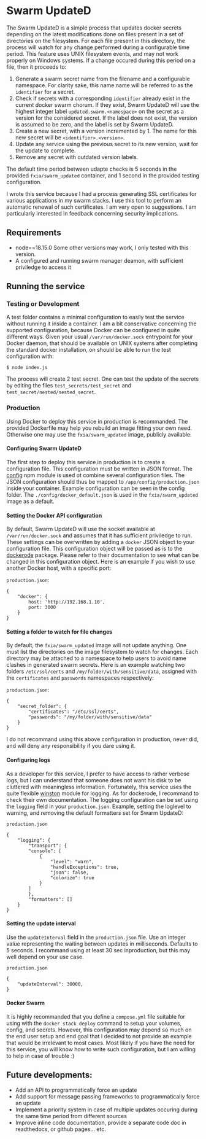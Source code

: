 # Swarm UpdateD

The Swarm UpdateD is a simple process that updates docker secrets depending on the latest modifications done on files
present in a set of directories on the filesystem. For each file present in this directory, the process will watch for
any change performed during a configurable time period. This feature uses UNIX filesystem events, and may not work
properly on Windows systems. If a change occured during this period on a file, then it proceeds to:

1. Generate a swarm secret name from the filename and a configurable namespace. For clarity sake, this name
name will be referred to as the `identifier` for a secret.
2. Check if secrets with a corresponding `identifier` already exist in the current docker swarm chorum. If they exist,
Swarm UpdateD will use the highest integer label `updated.swarm.<namespace>` on the secret as a version for the
considered secret. If the label does not exist, the version is assumed to be zero, and the label is set by Swarm
UpdateD.
3. Create a new secret, with a version incremented by 1. The name for this new secret will be `<identifier>.<version>`.
4. Update any service using the previous secret to its new version, wait for the update to complete.
5. Remove any secret with outdated version labels.

The default time period between udapte checks is 5 seconds in the provided `fxia/swarm_updated` container, and 1 second
in the provided testing configuration.

I wrote this service because I had a process generating SSL certificates for various applications in my swarm stacks. I
use this tool to perform an automatic renewal of such certificates. I am very open to suggestions. I am particularly
interested in feedback concerning security implications.

## Requirements

 - node==18.15.0 Some other versions may work, I only tested with this version.
 - A configured and running swarm manager deamon, with sufficient priviledge to access it

## Running the service

### Testing or Development

A test folder contains a minimal configuration to easily test the service without running it inside a container. I am
a bit conservative concerning the supported configuration, because Docker can be configured in quite different ways.
Given your usual `/var/run/docker.sock` entrypoint for your Docker daemon, that should be available on UNIX systems
after completing the standard docker installation, on should be able to run the test configuration with:

```
$ node index.js
```

The process will create 2 test secret. One can test the update of the secrets by editing the files
`test_secrets/test_secret` and `test_secret/nested/nested_secret`.

### Production

Using Docker to deploy this service in production is recommanded. The provided Dockerfile may help you rebuild an image
fitting your own need. Otherwise one may use the `fxia/swarm_updated` image, publicly available.

#### Configuring Swarm UpdateD

The first step to deploy this service in production is to create a configuration file. This configuration must be
written in JSON format. The [config](https://github.com/node-config/node-config#readme) npm module is used ot combine
several configuration files. The JSON configuration should thus be mapped to `/app/config/production.json` inside your
container. Example configuration can be seen in the config folder. The `./config/docker_default.json` is used in the
`fxia/swarm_updated` image as a default.

#### Setting the Docker API configuration

By default, Swarm UpdateD will use the socket available at `/var/run/docker.sock` and assumes that it has sufficient
priviledge to run. These settings can be overwritten by adding a `docker` JSON object to your configuration file. This
configuration object will be passed as is to the [dockerode](https://github.com/apocas/dockerode) package. Please
refer to their documentation to see what can be changed in this configuration object. Here is an example if you wish to
use another Docker host, with a specific port:

`production.json`:
```
{
    "docker": {
        host: 'http://192.168.1.10',
        port: 3000
    }
}
```

#### Setting a folder to watch for file changes

By default, the `fxia/swarm_updated` image will not update anything. One must list the directories on the image
filesystem to watch for changes. Each directory may be attached to a namespace to help users to avoid name clashes in
generated swarm secrets. Here is an example watching two folders `/etc/ssl/certs` and `/my/folder/with/sensitive/data`,
assigned with the `certificates` and `passwords` namespaces respectively:

`production.json`:
```
{
    "secret_folder": {
        "certificates": "/etc/ssl/certs",
        "passwords": "/my/folder/with/sensitive/data"
    }
}
```

I do not recommand using this above configuration in production, never did, and will deny any responsibility if you dare
using it.

#### Configuring logs

As a developer for this service, I prefer to have access to rather verbose logs, but I can understand that someone does
not want his disk to be cluttered with meaningless information. Fortunately, this service uses the quite flexible
[winston](https://github.com/winstonjs/winston) module for logging. As for dockerode, I recommand to check their own
documentation. The logging configuration can be set using the `logging` field in your `production.json`. Example,
setting the loglevel to warning, and removing the default formatters set for Swarm UpdateD:

`production.json`
```
{
    "logging": {
        "transport": {
        "console": [
            {
                "level": "warn",
                "handleExceptions": true,
                "json": false,
                "colorize": true
            }
        ]
        },
        "formatters": []
    }
}

```

#### Setting the update interval

Use the `updateInterval` field in the `production.json` file. Use an integer value representing the waiting between
updates in milliseconds. Defaults to 5 seconds. I recommand using at least 30 sec inproduction, but this may well
depend on your use case.

`production.json`
```
{
    "updateInterval": 30000,
}
```

#### Docker Swarm

It is highly recommanded that you define a `compose.yml` file suitable for using with the `docker stack deploy` command
to setup your volumes, config, and secrets. However, this configuration may depend so much on the end user setup and end
goal that I decided to not provide an example that would be irrelevant to most cases. Most likely if you have the need
for this service, you will know how to write such configuration, but I am willing to help in case of trouble :)

## Future developments:

 - Add an API to programmatically force an update
 - Add support for message passing frameworks to programmatically force an update
 - Implement a priority system in case of multiple updates occuring during the same time period from different sources
 - Improve inline code documentation, provide a separate code doc in readthedocs, or github pages... etc.
